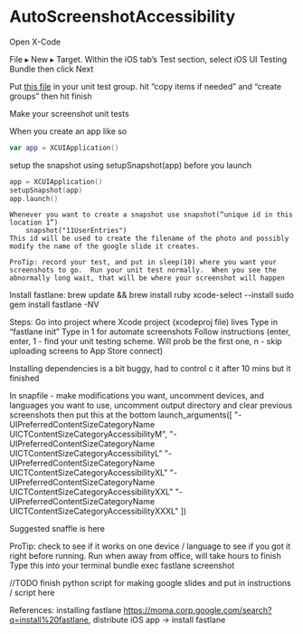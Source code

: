 # AutoScreenshotAccessibility


Open X-Code

File ▸ New ▸ Target. Within the iOS tab’s Test section, select iOS UI Testing Bundle then click Next

Put [this file](https://github.com/awaran/AutoScreenshotAccessibility/blob/main/SnapshotHelper.swift) in your unit test group.  hit “copy items if needed” and “create groups” then hit finish

Make your screenshot unit tests

When you create an app like so

```swift
var app = XCUIApplication()
```


setup the snapshot using setupSnapshot(app) before you launch
```swift
app = XCUIApplication()
setupSnapshot(app)
app.launch()
```


	Whenever you want to create a snapshot use snapshot(“unique id in this location 1”)
		snapshot("11UserEntries")
    This id will be used to create the filename of the photo and possibly modify the name of the google slide it creates.

    ProTip: record your test, and put in sleep(10) where you want your screenshots to go.  Run your unit test normally.  When you see the abnormally long wait, that will be where your screenshot will happen



Install fastlane: 
brew update && brew install ruby
xcode-select --install
sudo gem install fastlane -NV

Steps:
Go into project where Xcode project (xcodeproj file) lives
Type in “fastlane init”
Type in 1 for automate screenshots
   Follow instructions (enter, enter, 1 - find your unit testing scheme.  Will prob be the first one, n - skip uploading screens to App Store connect)

Installing dependencies is a bit buggy, had to control c it after 10 mins but it finished

In snapfile - make modifications you want, uncomment devices, and languages you want to use, uncomment output directory and clear previous screenshots then put this at the bottom
launch_arguments([
  "-UIPreferredContentSizeCategoryName UICTContentSizeCategoryAccessibilityM",
  "-UIPreferredContentSizeCategoryName UICTContentSizeCategoryAccessibilityL"
  "-UIPreferredContentSizeCategoryName UICTContentSizeCategoryAccessibilityXL"
  "-UIPreferredContentSizeCategoryName UICTContentSizeCategoryAccessibilityXXL"
  "-UIPreferredContentSizeCategoryName UICTContentSizeCategoryAccessibilityXXXL"
])

Suggested snaffle is here


ProTip: check to see if it works on one device / language to see if you got it right before running.  Run when away from office, will take hours to finish
Type this into your terminal
bundle exec fastlane screenshot

//TODO finish python script for making google slides and put in instructions / script here



References:
installing fastlane
https://moma.corp.google.com/search?q=install%20fastlane, distribute iOS app -> install fastlane
